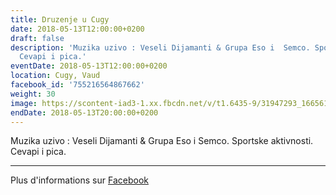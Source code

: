 ```yaml
---
title: Druzenje u Cugy
date: 2018-05-13T12:00:00+0200
draft: false
description: 'Muzika uzivo : Veseli Dijamanti & Grupa Eso i  Semco. Sportske aktivnosti.
  Cevapi i pica.'
eventDate: 2018-05-13T12:00:00+0200
location: Cugy, Vaud
facebook_id: '755216564867662'
weight: 30
image: https://scontent-iad3-1.xx.fbcdn.net/v/t1.6435-9/31947293_1665614486867697_1159691004425535488_n.jpg?_nc_cat=104&ccb=1-7&_nc_sid=9e60e4&_nc_ohc=UuVJJEty1AUQ7kNvwHLjmvT&_nc_oc=AdkIOIqPRsTodd4mMdpL3cfQIWJeUumXjwgCfXT7pROj37-4GWlOLgjxtXsZbrAh1vw&_nc_zt=23&_nc_ht=scontent-iad3-1.xx&edm=ABTKTjYEAAAA&_nc_gid=Dco5vyglLqwic9bfO46Erw&oh=00_AfK2gVYgAZN88juM8snQXvQDxECvu7By6WXWdlTR2nqxmg&oe=6861C95A
endDate: 2018-05-13T20:00:00+0200
---
```


Muzika uzivo : Veseli Dijamanti & Grupa Eso i  Semco. Sportske aktivnosti. Cevapi i pica.

---

Plus d'informations sur [Facebook](https://facebook.com/events/755216564867662)